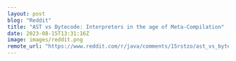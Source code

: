 ```yaml
---
layout: post
blog: "Reddit"
title: "AST vs Bytecode: Interpreters in the age of Meta-Compilation"
date: 2023-08-15T13:31:16Z
image: images/reddit.png
remote_url: "https://www.reddit.com/r/java/comments/15rstzo/ast_vs_bytecode_interpreters_in_the_age_of/"
---
```

